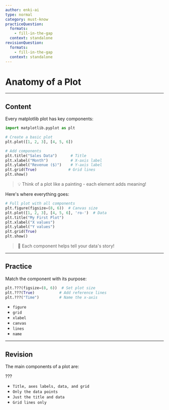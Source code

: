 ```yaml
---
author: enki-ai
type: normal
category: must-know
practiceQuestion:
  formats:
    - fill-in-the-gap
  context: standalone
revisionQuestion:
  formats:
    - fill-in-the-gap
  context: standalone
---
```


# Anatomy of a Plot

---
## Content

Every matplotlib plot has key components:

```python
import matplotlib.pyplot as plt

# Create a basic plot
plt.plot([1, 2, 3], [4, 5, 6])

# Add components
plt.title("Sales Data")      # Title
plt.xlabel("Month")          # X-axis label
plt.ylabel("Revenue ($)")    # Y-axis label
plt.grid(True)              # Grid lines
plt.show()
```

> 💡 Think of a plot like a painting - each element adds meaning!

Here's where everything goes:

```python
# Full plot with all components
plt.figure(figsize=(8, 6))  # Canvas size
plt.plot([1, 2, 3], [4, 5, 6], 'ro-')  # Data
plt.title("My First Plot")
plt.xlabel("X values")
plt.ylabel("Y values")
plt.grid(True)
plt.show()
```

> 🎯 Each component helps tell your data's story!

---
## Practice

Match the component with its purpose:

```python
plt.???(figsize=(8, 6))  # Set plot size
plt.???(True)           # Add reference lines
plt.???("Time")         # Name the x-axis
```

- `figure`
- `grid`
- `xlabel`
- `canvas`
- `lines`
- `name`

---
## Revision

The main components of a plot are:

???

- `Title, axes labels, data, and grid`
- `Only the data points`
- `Just the title and data`
- `Grid lines only` 